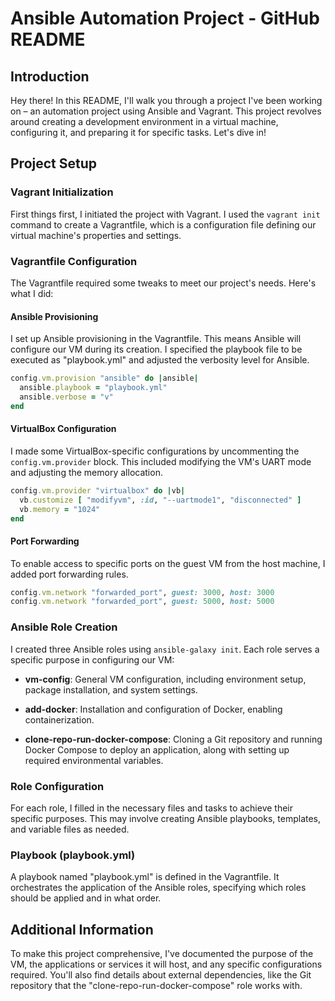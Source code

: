 # Ansible Automation Project - GitHub README

## Introduction
Hey there! In this README, I'll walk you through a project I've been working on – an automation project using Ansible and Vagrant. This project revolves around creating a development environment in a virtual machine, configuring it, and preparing it for specific tasks. Let's dive in!

## Project Setup

### Vagrant Initialization
First things first, I initiated the project with Vagrant. I used the `vagrant init` command to create a Vagrantfile, which is a configuration file defining our virtual machine's properties and settings.

### Vagrantfile Configuration
The Vagrantfile required some tweaks to meet our project's needs. Here's what I did:

#### Ansible Provisioning
I set up Ansible provisioning in the Vagrantfile. This means Ansible will configure our VM during its creation. I specified the playbook file to be executed as "playbook.yml" and adjusted the verbosity level for Ansible.

```ruby
config.vm.provision "ansible" do |ansible|
  ansible.playbook = "playbook.yml"
  ansible.verbose = "v"
end
```

#### VirtualBox Configuration
I made some VirtualBox-specific configurations by uncommenting the `config.vm.provider` block. This included modifying the VM's UART mode and adjusting the memory allocation.

```ruby
config.vm.provider "virtualbox" do |vb|
  vb.customize [ "modifyvm", :id, "--uartmode1", "disconnected" ]
  vb.memory = "1024"
end
```

#### Port Forwarding
To enable access to specific ports on the guest VM from the host machine, I added port forwarding rules.

```ruby
config.vm.network "forwarded_port", guest: 3000, host: 3000
config.vm.network "forwarded_port", guest: 5000, host: 5000
```

### Ansible Role Creation
I created three Ansible roles using `ansible-galaxy init`. Each role serves a specific purpose in configuring our VM:

- **vm-config**: General VM configuration, including environment setup, package installation, and system settings.

- **add-docker**: Installation and configuration of Docker, enabling containerization.

- **clone-repo-run-docker-compose**: Cloning a Git repository and running Docker Compose to deploy an application, along with setting up required environmental variables.

### Role Configuration
For each role, I filled in the necessary files and tasks to achieve their specific purposes. This may involve creating Ansible playbooks, templates, and variable files as needed.

### Playbook (playbook.yml)
A playbook named "playbook.yml" is defined in the Vagrantfile. It orchestrates the application of the Ansible roles, specifying which roles should be applied and in what order.

## Additional Information
To make this project comprehensive, I've documented the purpose of the VM, the applications or services it will host, and any specific configurations required. You'll also find details about external dependencies, like the Git repository that the "clone-repo-run-docker-compose" role works with.
